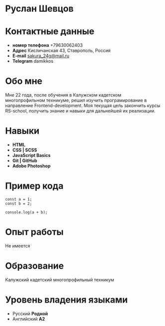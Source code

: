 # Руслан Шевцов

# Контактные данные

- **номер телефона** +79630062403
- **Адрес** Кисличанская 43, Ставрополь, Россия
- **E-mail** sakura_24g@mail.ru
- **Telegram** damikkos

# Обо мне

Мне 22 года, после обучения в Калужском кадетском многопрофильном техникуме, решил изучить програмирование в направление Frontend-development. Моя текущая цель закончить курсы RS-school, получить знание и навыки для дальнейшей их реализации.

# Навыки

- **HTML**
- **CSS | SCSS**
- **JavaScript Basics**
- **Git | GitHub**
- **Adobe Photoshop**

# Пример кода

```
const a = 1;
const b = 2;

console.log(a + b);
```

# Опыт работы

Не имеется

# Образование

Калужский кадетский многопрофильный техникум

# Уровень владения языками

- Русский **Родной**
- Английский **А2**
